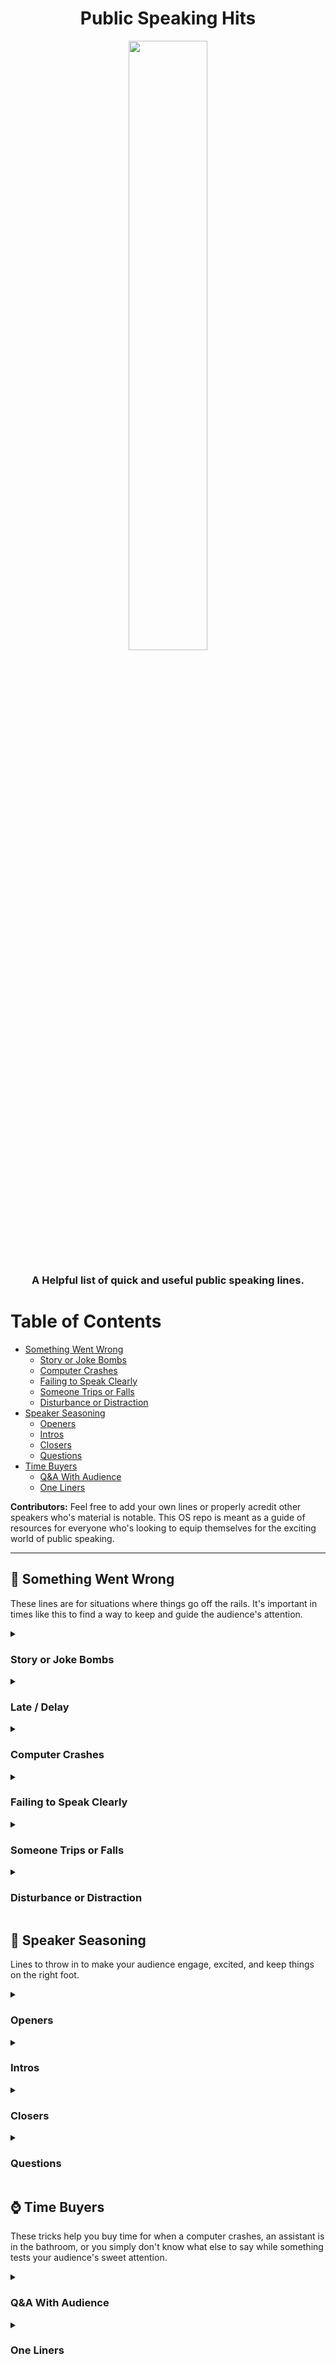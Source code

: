 <h1 align="center">Public Speaking Hits</h1>
<p align="center">
<img align="center" width="50%" src="https://user-images.githubusercontent.com/997157/211348690-a1981d38-31ec-4959-8e79-c2fa6a97183f.jpg" />
</p>
<h3 align="center">A Helpful list of quick and useful public speaking lines.</h3>


# Table of Contents
- [Something Went Wrong](#-something-went-wrong)
    - [Story or Joke Bombs](#story-or-joke-bombs)
    - [Computer Crashes](#computer-crashes)
    - [Failing to Speak Clearly](#failing-to-speak-clearly)
    - [Someone Trips or Falls](#someone-trips-or-falls)
    - [Disturbance or Distraction](#disturbance-or-distraction)
- [Speaker Seasoning](#-speaker-seasoning)
   - [Openers](#openers)
   - [Intros](#intros)
   - [Closers](#closers)
   - [Questions](#questions)
- [Time Buyers](#-time-buyers)
  - [Q&A With Audience](#qa-with-audience)
  - [One Liners](#one-liners)
  
**Contributors:**  Feel free to add your own lines or properly acredit other speakers who's material is notable.  This OS repo is meant as a guide of resources for everyone who's looking to equip themselves for the exciting world of public speaking.

<hr>

## 🚫 Something Went Wrong 

These lines are for situations where things go off the rails.  It's important in times like this to find a way to keep and guide the audience's attention.

<details>
<summary>
<h3>Story or Joke Bombs</h3>
</summary>

* Pucker your lips and imitate a bugler playing Taps - [Dick Flavin](http://www.dickflavin.com/)
* "Here's another you might not care for" - [Ron Dentinger](https://www.wcspeakers.com/speaker/ron-dentinger/)
* "That was a subliminal joke, you won't laugh, but your liminal thinks it's hilarious" - _Anon_
* Pretend to write in a journal and speak aloud, "Never do that joke again", then slam book - _Anon_
* "If silence is golden, that joke is worth abotu $40,000" - [Alan Pease](https://en.wikipedia.org/wiki/Allan_Pease)
* Think of a person who's very likable and has a sense of humor, and then say "That's the last time I ever do ______'s jokes" - [Gant Laborde](https://gantlaborde.com/)
* "Services for that joke will be held 2pm on Sunday" - Current Comedy Newsletter
* "It was nothing. You can tell by the applause." - [Tom Ogden](http://tomogden.com/)
* "Well, I've always been told that laughter is the best medicine. I guess that joke was more of a placebo." - [chatGPT](https://chat.openai.com/chat)

</details>

<details>
<summary>
<h3>Late / Delay</h3>
</summary>

* "Sorry I'm late. I circled the parking lot for an hour. There were plenty of parking saces, I was just scared to come in." - Current Comedy Newsletter
* "Don't pay the randsome! I've escaped!" - [Ed McManus](https://www.linkedin.com/in/edward-c-mcmanus-285b54/recent-activity/posts/)
* "Sorry I'm late the parking lot was full and it took me quite a while to sell my car" - [Terry Paulson](http://www.terrypaulson.com/)
* "My sundial needs new batteries" - [Deanna Jean Brown](https://deannalifecoach.com/)
</details>

<details>
<summary>
<h3>Computer Crashes</h3>
</summary>

* "Looks like we've got a little glitch in the system. I guess that's what I get for using technology from the 90s." - [chatGPT](https://chat.openai.com/chat)
* "Well that's one way to make an exit" - [Gant Laborde](https://gantlaborde.com/)
* "The rest of my presentation will be done via interpretive dance" - _Anon_
* Use the talk to justify the situation, if you're talking about how hard it is to do things in production say "This is a prime example" - [Swyx](https://twitter.com/swyx)
* Utilize the competition in humorous blame, "I guess the computer must prefer ________" - [Kent C. Dodds](https://twitter.com/kentcdodds) based on a Barney Fife joke
</details>

<details>
<summary>
<h3>Failing to Speak Clearly</h3>
</summary>

* "To help you, the rest of my speech will be dubbed in English" - [Terry Paulson](http://www.terrypaulson.com/)
* "Well I guess I hit the stumble button" - [chatGPT](https://chat.openai.com/chat)
* "For a moment there, I thought I was at the Dentist"  - [Gant Laborde](https://gantlaborde.com/)
* "Wow I seem to be rejecting this tongue transplant" - [John Nisbet](https://www.imdb.com/name/nm3138424/)

</details>

<details>
<summary>
<h3>Someone Trips or Falls</h3>
</summary>

* "All that money spent on breakdancing wasted!" - [Gant Laborde](https://gantlaborde.com/)
* "Tah Dah!" and put your hands in the air as if planned - [Terry Paulson](http://www.terrypaulson.com/)
* "Did you notice the world 'graceful' wasn't in my introduction?" - [Terry Braverman](https://www.terrybraverman.com/)
* "OK, who planted the banana peel?" - _Anon_
* "Hey, it's an acquired skill" - [Bob Burg](https://burg.com/)
* "That's a strange place to put a speedbump" - Current Comedy Newsletter
* "I could have sworn I fixed that" - _Anon_
* "You'll have to forgive me, I haven't been myself today... I know some people are hoping I'll stay that way" - [Leonard Ryzman](https://www.goodreads.com/author/show/1195337.Leonard_Ryzman)
    
</details>

<details>
<summary>
<h3>Disturbance or Distraction</h3>
</summary>

* "I had a friend who died from a sneeze like that, of course, he was standing in his neighbor's closet" - [Charles Jarvis](https://en.wikipedia.org/wiki/Charles_Jarvis_(businessman))
* when an audience member makes a fowl sound, "Is that accident or opinion?" - [Alan Pease](https://en.wikipedia.org/wiki/Allan_Pease)
* audience members argue or talk loudly - "I think the party you're looking for is down the hall" - [W Mitchell](https://en.wikipedia.org/wiki/W_Mitchell)
* microphone feedback, someone coughs loudly etc. just look disgruntled and say "critics!" - [Gant Laborde](https://gantlaborde.com/)
* loud conversation - "Oh good another speaker, I thought I was gonna have to do this alone" - [Ron Dentinger](https://www.wcspeakers.com/speaker/ron-dentinger/)
* "You have the right to remain silent!" - Jack Anderson
* lound noises from people - "Remember the days when alcoholics wanted to remain anonymous?" - [Terry Brewer](https://www.interdependence.org/programs-speaker/terry-brewer/)
* "I'm flattered, but please save your applause for the end." - [chatGPT](https://chat.openai.com/chat)
</details>


## 🧂 Speaker Seasoning

Lines to throw in to make your audience engage, excited, and keep things on the right foot.

<details>
<summary>
<h3>Openers</h3>
</summary>

* "My father always said, if you want a room of people to listen to you, start off with a quote from me... thanks Dad" - [Gant Laborde](https://gantlaborde.com/)
* "Last night I tried to eliminate anything in my speech that seemed in any way dull. So in conclusion..." - [Terry Paulson](http://www.terrypaulson.com/)
* "Good evening, everyone. I'm honored to be here tonight, despite the fact that I'm pretty sure I got invited by mistake." - [chatGPT](https://chat.openai.com/chat)
* After having some microphone issues, when verifying a microphone is live "I know a Polish guy who's a great sound engineer, I also know a czek one too, check one two" - Anon Joke - Gant Laborde used
</details>

<details>
<summary>
<h3>Intros</h3>
</summary>

* "It takes guts to do what this person is going to do.  It also takes guts to be a an organ doner." - _Anon_
* "This next person just told me I have two faults. They think I'm bad at listening, and... something else." - _Anon_
</details>

<details>
<summary>
<h3>Closers</h3>
</summary>

* "I need to go. They don't even know I left the hospital." - [Gene Mitchener](https://twitter.com/sitdowncomic)
* "I see we have run out of time before I have run out of things to say - that's what you get when your speaker is a manic expressive!" - [Lilly Walters](http://www.aboutonehandtyping.com/lilly.html)
</details>

<details>
<summary>
<h3>Questions</h3>
</summary>

* When no one answers "Any questions? (silence) any second questions? - [Allen Klein](https://www.allenklein.com/)
* When you don't like the question "Please save all questions until I'm finished and well on my way home" - Current Comedy Newsletter
* "Someone asked me that same question last week, and I'm going to dodge it the same way I did last time" then move on - [Garry Apple](https://twitter.com/gapplesny)
* When you can't hear the question, "I used to have all the answers, now I don't even have the questions!" - Eileen Mason
* "They say you get smarter when you know what you don't know, so I must be turning into a genius!" - [Lilly Walters](http://www.aboutonehandtyping.com/lilly.html)
* "Hearing no questions, I guess that means my presentation was perfect!" - [Gant Laborde](https://gantlaborde.com/)
* "Does anyone have any questions? Oh I do!" _raising your own hand and ask yourself a question_ - [Barry Eigan](https://www.wcspeakers.com/speaker/barry-eigen/)
* "I'm sorry, I couldn't hear you. Were you asking for my autograph?" - [chatGPT](https://chat.openai.com/chat)
</details>

## ⌚ Time Buyers

These tricks help you buy time for when a computer crashes, an assistant is in the bathroom, or you simply don't know what else to say while something tests your audience's sweet attention.  

<details>
<summary>
<h3>Q&A With Audience</h3>
</summary>

Q: How do you make holy water?  
A: You boil the "hell" out of it.

Q: Why did the strawberry cry?<br>
A: Her mom and dad were in a jam.

Q: What do you get when you boil your funny bone?<br>
A: A laughing stock.

Q: If April showers bring May flowers, what do May Flowers bring?<br>
A: Pilgrims

Q: Why is "dark" spelled with a "K"?<br>
A: You can't "c" in the dark.

Q: Why did the electrician fall in love with every girl he ever met?<br>
A: He couldn't resistor.  WAT!?  That joke hertz

Q: Why did the dog bowl always come in last?<br>
A: He was lapped.

Q: How did the hacker escape the police?<br>
A: He ransomware

Q: What do you call a magician who's lost his magic?<br>
A: Ian

Q: What's the opposite of lady fingers?<br>
A: Mentos

Q: What happens when you mix a joke with a rhetorical question?<br>
A: ...

Q: Why can't the green pepper practice archery?<br>
A: Because he doesn't habanero.

Q: What do you call a nosey pepper?<br>
A: Jalepino business

Q: What do Europeans call bigfoot?<br>
A: Bigmeter

Q: Where do take someone injured in a "peekaboo" accident?<br>
A: The ICU

Q: Where do bad rainbows go?<br>
A: To prism.
    
Q: What's the difference between a duck and George Washington?<br>
A: One has a bill on his face, and the other has his face on a bill.
    
Q: What do you call a knight who is afraid to fight?<br>
A: Sir Render.

Q: Why are there always POP tarts but never MOM tarts?<br>
A: Because of the pastryarchy.

Q: How do 37 mathematicians ride on a bus with 36 seats?<br>
A: They carry the 1.
</details>

<details>
<summary>
<h3>One Liners</h3>
</summary>

* I've been told some people don't like my cheesey jokes, I guess they are "LAUGH"tose intolerant.
* My sweater was picking up a lot of static electricity, so I returned it for another one free of charge.
* Brain transplants don't work, you can't change my mind.
* It doesn’t matter if you’re tall, short, thin, fat, rich, poor. At the end of the day, it’s night.
* I broke my 1 meter ruler and I'm really upset.  They don't make them any longer.
* I feel like we're automating too much these days.  All in favor say "AI".
* My wife told me to take out the spider instead of killing it.  Nice guy, he finds bugs in web design.
* The Black Eyed Peas can sing us a tune.  The Chick Peas can only hummus one.
* I haven't spoken to _________ in over a year... I didn't want to interrupt.
* People who sell meat are gross, but people who sell fruit and vegetables are grocer.
* You're born with 4 knees, but as you grow up two of them become adult knees.
* To the person who stole my antidepressants: I hope you're happy now!
* There's no such thing as training to be a trash collector... you just pick it up as you go along.
* I used to be poor and young, but after the past 20yrs I'm no longer young
* I bought the world's worst thesaurus yesterday. Not only is it terrible, it's terrible.
* I have a fear of overly intricate buildings. I have a complex complex complex.
* Due to a noise complaint in Hawaii, you’re not allowed to laugh OVER a certain decibel.  Now you can only use a low ha
* I bought a dog from a blacksmith. 5 minutes after we got home the dog made a bolt for the door.
* I just quit my job at the helium factory. I won’t be spoken to in that tone.
* I have a fear of speedbumps, but I'm slowly getting over it.
* I have a fear of elevators but I'm taking steps to avoid them.
* Prison walls are never built to scale.
* I have a friend who always skips a letter in the alphabet and never says "Y"
</details>
